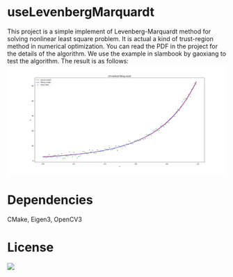 # useLevenbergMarquardt
This project is a simple implement of Levenberg-Marquardt method for solving nonlinear least square problem. It is actual a kind 
of trust-region method in numerical optimization. You can read the PDF in the project for the details of the algorithm. We use the
example in slambook by gaoxiang to test the algorithm. The result is as follows:<br>
![](https://github.com/spc2/useLevenbergMarquardt/blob/master/result.png)

# Dependencies
CMake, Eigen3, OpenCV3 

# License
![](https://img.shields.io/badge/license-BSD-bule)
